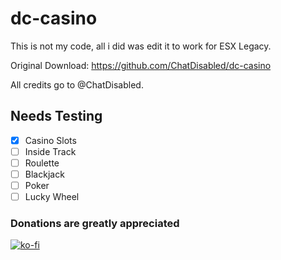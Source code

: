 # dc-casino

This is not my code, all i did was edit it to work for ESX Legacy.

Original Download: https://github.com/ChatDisabled/dc-casino

All credits go to @ChatDisabled.

## Needs Testing

- [x] Casino Slots
- [ ] Inside Track
- [ ] Roulette
- [ ] Blackjack
- [ ] Poker
- [ ] Lucky Wheel

### Donations are **greatly** appreciated
[![ko-fi](https://ko-fi.com/img/githubbutton_sm.svg)](https://ko-fi.com/N4N4BE29E)
